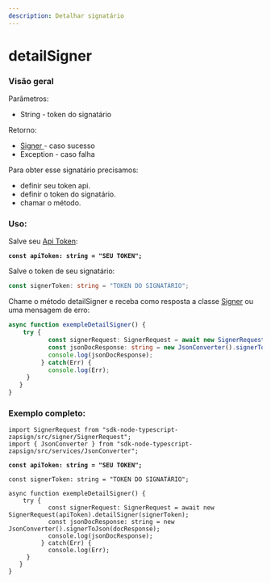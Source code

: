 ```yaml
---
description: Detalhar signatário
---
```


# detailSigner

### Visão geral

Parâmetros:&#x20;

* String - token do signatário

Retorno:

* [Signer ](../../sdk-em-java/classes-usadas/response/signer-response.md)- caso sucesso
* Exception - caso falha

Para obter esse signatário precisamos:

* definir seu token api.
* definir o token do signatário.
* chamar o método.

### Uso:

Salve seu [Api Token](../../../../):

<pre class="language-typescript"><code class="lang-typescript"><strong>const apiToken: string = "SEU TOKEN";
</strong></code></pre>

Salve o token de seu signatário:

```typescript
const signerToken: string = "TOKEN DO SIGNATÁRIO";
```



Chame o método detailSigner e receba como resposta a classe [Signer](https://app.gitbook.com/s/-M4noMoX5ZGb2-RhWjjf-887967055/~/changes/193/facilitadores/sdks/sdk-typescript/classes-usadas/body/signer) ou uma mensagem de erro:

```typescript
async function exempleDetailSigner() {
    try {
           const signerRequest: SignerRequest = await new SignerRequest(apiToken).detailSigner(signerToken);
           const jsonDocResponse: string = new JsonConverter().signerToJson(docResponse);
           console.log(jsonDocResponse);
         } catch(Err) {
           console.log(Err);
     }
   }
}
```



### Exemplo completo:

<pre class="language-typescript"><code class="lang-typescript">import SignerRequest from "sdk-node-typescript-zapsign/src/signer/SignerRequest";
import { JsonConverter } from "sdk-node-typescript-zapsign/src/services/JsonConverter";
<strong>
</strong><strong>const apiToken: string = "SEU TOKEN";
</strong><strong>
</strong>const signerToken: string = "TOKEN DO SIGNATÁRIO";

async function exempleDetailSigner() {
    try {
           const signerRequest: SignerRequest = await new SignerRequest(apiToken).detailSigner(signerToken);
           const jsonDocResponse: string = new JsonConverter().signerToJson(docResponse);
           console.log(jsonDocResponse);
         } catch(Err) {
           console.log(Err);
     }
   }
}
</code></pre>

